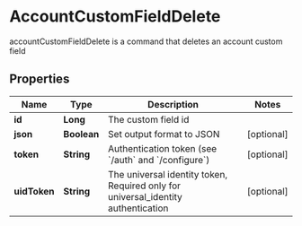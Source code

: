 

# AccountCustomFieldDelete

accountCustomFieldDelete is a command that deletes an account custom field

## Properties

| Name | Type | Description | Notes |
|------------ | ------------- | ------------- | -------------|
|**id** | **Long** | The custom field id |  |
|**json** | **Boolean** | Set output format to JSON |  [optional] |
|**token** | **String** | Authentication token (see &#x60;/auth&#x60; and &#x60;/configure&#x60;) |  [optional] |
|**uidToken** | **String** | The universal identity token, Required only for universal_identity authentication |  [optional] |



